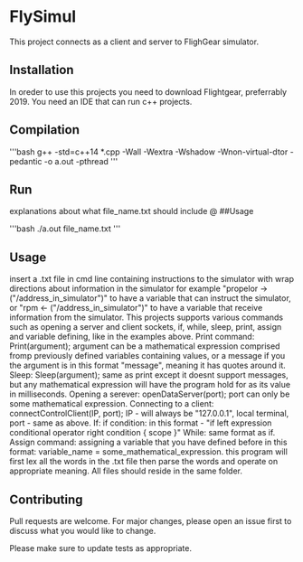 # FlySimul
This project connects as a client and server to FlighGear simulator.

## Installation
In oreder to use this projects you need to download Flightgear, preferrably 2019.
You need an IDE that can run c++ projects.

## Compilation
'''bash
g++ -std=c++14 *.cpp -Wall -Wextra -Wshadow -Wnon-virtual-dtor -pedantic -o a.out -pthread
'''

## Run
explanations about what file_name.txt should include @ ##Usage

'''bash
./a.out file_name.txt
'''

## Usage
insert a .txt file in cmd line containing instructions to the simulator with wrap directions
about information in the simulator for example "propelor -> ("/address_in_simulator")"
to have a variable that can instruct the simulator, or "rpm <- ("/address_in_simulator")"
to have a variable that receive information from the simulator.
This projects supports various commands such as opening a server and client sockets, if, while,
sleep, print, assign and variable defining, like in the examples above.
Print command: Print(argument); argument can be a mathematical expression comprised fromp
previously defined variables containing values, or a message if you the argument is in this format
"message", meaning it has quotes around it.
Sleep: Sleep(argument); same as print except it doesnt support messages, but any mathematical expression
will have the program hold for as its value in milliseconds.
Opening a serever: openDataServer(port); port can only be some mathematical expression.
Connecting to a client: connectControlClient(IP, port); IP - will always be "127.0.0.1", local terminal,
                                                        port - same as above.
If: if condition: in this format - "if left expression conditional operator right condition {
                                       scope
                                       }"
While: same format as if.
Assign command: assigning a variable that you have defined before in this format: variable_name = some_mathematical_expression.
this program will first lex all the words in the .txt file then parse the words and operate on appropriate meaning.
All files should reside in the same folder.

## Contributing
Pull requests are welcome. For major changes, please open an issue first to discuss what you would like to change.

Please make sure to update tests as appropriate.
